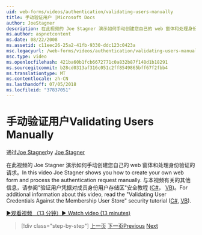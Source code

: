 ```yaml
---
uid: web-forms/videos/authentication/validating-users-manually
title: 手动验证用户 |Microsoft Docs
author: JoeStagner
description: 在此视频的 Joe Stagner 演示如何手动创建您自己的 web 窗体和处理身份验证的请求。 有关此 vi 其他信息...
ms.author: aspnetcontent
ms.date: 08/22/2008
ms.assetid: c11eec26-25a2-41fb-9330-ddc123c0423a
msc.legacyurl: /web-forms/videos/authentication/validating-users-manually
msc.type: video
ms.openlocfilehash: 421ba60b1fcb6672771c0a832b87f148d1b18291
ms.sourcegitcommit: b28cd0313af316c051c2ff8549865bff67f2fbb4
ms.translationtype: MT
ms.contentlocale: zh-CN
ms.lasthandoff: 07/05/2018
ms.locfileid: "37837051"
---
```

<a name="validating-users-manually"></a><span data-ttu-id="beac9-104">手动验证用户</span><span class="sxs-lookup"><span data-stu-id="beac9-104">Validating Users Manually</span></span>
====================
<span data-ttu-id="beac9-105">通过[Joe Stagner](https://github.com/JoeStagner)</span><span class="sxs-lookup"><span data-stu-id="beac9-105">by [Joe Stagner](https://github.com/JoeStagner)</span></span>

<span data-ttu-id="beac9-106">在此视频的 Joe Stagner 演示如何手动创建您自己的 web 窗体和处理身份验证的请求。</span><span class="sxs-lookup"><span data-stu-id="beac9-106">In this video Joe Stagner shows you how to create your own web form and process the authentication request manually.</span></span> <span data-ttu-id="beac9-107">与本视频有关的其他信息，请参阅"验证用户凭据对成员身份用户存储区"安全教程 ([C#](../../overview/older-versions-security/membership/validating-user-credentials-against-the-membership-user-store-cs.md)， [VB](../../overview/older-versions-security/membership/validating-user-credentials-against-the-membership-user-store-vb.md))。</span><span class="sxs-lookup"><span data-stu-id="beac9-107">For additional information about this video, read the "Validating User Credentials Against the Membership User Store" security tutorial ([C#](../../overview/older-versions-security/membership/validating-user-credentials-against-the-membership-user-store-cs.md), [VB](../../overview/older-versions-security/membership/validating-user-credentials-against-the-membership-user-store-vb.md)).</span></span>

[<span data-ttu-id="beac9-108">&#9654;观看视频 （13 分钟）</span><span class="sxs-lookup"><span data-stu-id="beac9-108">&#9654; Watch video (13 minutes)</span></span>](https://channel9.msdn.com/Blogs/ASP-NET-Site-Videos/validating-users-manually)

> [!div class="step-by-step"]
> <span data-ttu-id="beac9-109">[上一页](creating-user-accounts-programmatically.md)
> [下一页](validating-users-with-the-login-control.md)</span><span class="sxs-lookup"><span data-stu-id="beac9-109">[Previous](creating-user-accounts-programmatically.md)
[Next](validating-users-with-the-login-control.md)</span></span>
